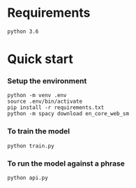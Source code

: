 # Requirements
`python 3.6`

# Quick start

### Setup the environment
```
python -m venv .env
source .env/bin/activate
pip install -r requirements.txt
python -m spacy download en_core_web_sm
```

### To train the model

```
python train.py
```

### To run the model against a phrase

```
python api.py
```

